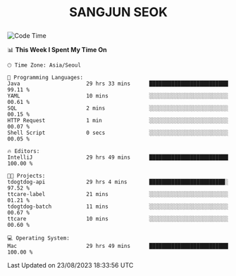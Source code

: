 <h1>
 <p align="center">
   SANGJUN SEOK
 </p>
</h1>

<!--START_SECTION:waka-->
![Code Time](http://img.shields.io/badge/Code%20Time-2%2C797%20hrs%2015%20mins-blue)

📊 **This Week I Spent My Time On** 

```text
🕑︎ Time Zone: Asia/Seoul

💬 Programming Languages: 
Java                     29 hrs 33 mins      █████████████████████████   99.11 % 
YAML                     10 mins             ░░░░░░░░░░░░░░░░░░░░░░░░░   00.61 % 
SQL                      2 mins              ░░░░░░░░░░░░░░░░░░░░░░░░░   00.15 % 
HTTP Request             1 min               ░░░░░░░░░░░░░░░░░░░░░░░░░   00.07 % 
Shell Script             0 secs              ░░░░░░░░░░░░░░░░░░░░░░░░░   00.05 % 

🔥 Editors: 
IntelliJ                 29 hrs 49 mins      █████████████████████████   100.00 % 

🐱‍💻 Projects: 
tdogtdog-api             29 hrs 4 mins       ████████████████████████░   97.52 % 
ttcare-label             21 mins             ░░░░░░░░░░░░░░░░░░░░░░░░░   01.21 % 
tdogtdog-batch           11 mins             ░░░░░░░░░░░░░░░░░░░░░░░░░   00.67 % 
ttcare                   10 mins             ░░░░░░░░░░░░░░░░░░░░░░░░░   00.60 % 

💻 Operating System: 
Mac                      29 hrs 49 mins      █████████████████████████   100.00 % 
```


 Last Updated on 23/08/2023 18:33:56 UTC
<!--END_SECTION:waka-->

